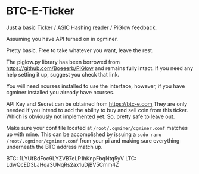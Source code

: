 BTC-E-Ticker
============

Just a basic Ticker / ASIC Hashing reader / PiGlow feedback.

Assuming you have API turned on in cgminer.

Pretty basic. Free to take whatever you want, leave the rest.

The piglow.py library has been borrowed from https://github.com/Boeeerb/PiGlow and remains fully intact. If you need any help setting it up, suggest you check that link.

You will need ncurses installed to use the interface, however, if you have cgminer installed you already have ncurses.

API Key and Secret can be obtained from https://btc-e.com They are only needed if you intend to add the ability to buy and sell coin from this ticker. Which is obviously not implemented yet. So, pretty safe to leave out.

Make sure your conf file located at `/root/.cgminer/cgminer.conf` matches up with mine. This can be accomplished by issuing a `sudo nano /root/.cgminer/cgminer.conf` from your pi and making sure everything underneath the BTC address match up.

BTC: 1LYUfBdFoc9LYZVB7eLP1hKnpFbqNtq5yV
LTC: LdwQcED3LJHqa3UNqRs2ax1uDjBV5Cmm4Z
